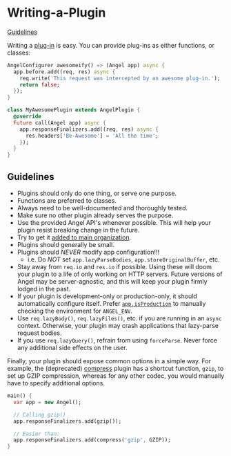 # Writing-a-Plugin

[Guidelines](writing-a-plugin.md#guidelines)

Writing a [plug-in](../the-basics/using-plug-ins.md) is easy. You can provide plug-ins as either functions, or classes:

```dart
AngelConfigurer awesomeify() => (Angel app) async {
  app.before.add((req, res) async {
    req.write('This request was intercepted by an awesome plug-in.');
    return false;
  });
}

class MyAwesomePlugin extends AngelPlugin {
  @override
  Future call(Angel app) async {
    app.responseFinalizers.add((req, res) async {
      res.headers['Be-Awesome'] = 'All the time';
    });
  }
}
```

## Guidelines

* Plugins should only do one thing, or serve one purpose.
* Functions are preferred to classes.
* Always need to be well-documented and thoroughly tested.
* Make sure no other plugin already serves the purpose.
* Use the provided Angel API's whenever possible. This will help your plugin resist breaking change in the future.
* Try to get it [added to main organization](https://github.com/angel-dart/roadmap/blob/master/CONTRIBUTING.md).
* Plugins should generally be small.
* Plugins should _NEVER_ modify app configuration!!!
  * i.e. Do _NOT_ set `app.lazyParseBodies`, `app.storeOriginalBuffer`, etc.
* Stay away from `req.io` and `res.io` if possible. Using these will doom your plugin to a life of only working on HTTP servers. Future versions of Angel may be server-agnostic, and this will keep your plugin firmly lodged in the past.
* If your plugin is development-only or production-only, it should automatically configure itself. Prefer [`app.isProduction`](https://www.dartdocs.org/documentation/angel_framework/latest/angel_framework/Angel/isProduction.html) to manually checking the environment for `ANGEL_ENV`.
* Use `req.lazyBody()`, `req.lazyFiles()`, etc. if you are running in an `async` context. Otherwise, your plugin may crash applications that lazy-parse request bodies.
* If you use `req.lazyQuery()`, refrain from using `forceParse`. Never force any additional side effects on the user.

Finally, your plugin should expose common options in a simple way. For example, the (deprecated) [compress](https://github.com/angel-dart/compress) plugin has a shortcut function, `gzip`, to set up GZIP compression, whereas for any other codec, you would manually have to specify additional options.

```dart
main() {
  var app = new Angel();

  // Calling gzip()
  app.responseFinalizers.add(gzip());

  // Easier than:
  app.responseFinalizers.add(compress('gzip', GZIP));
}
```

